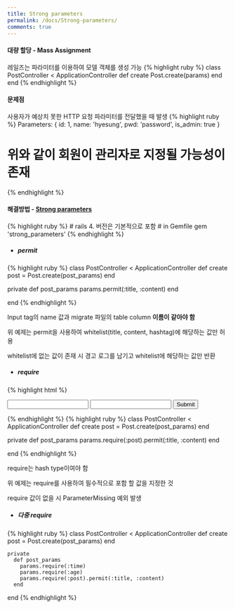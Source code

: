 ```yaml
---
title: Strong parameters
permalink: /docs/Strong-parameters/
comments: true
---
```

#### 대량 할당 - Mass Assignment
레일즈는 파라미터를 이용하여 모델 객체를 생성 가능
{% highlight ruby %}
class PostController < ApplicationController
  def create
    Post.create(params)
  end
end
{% endhighlight %}
<br/>

#### 문제점
사용자가 예상치 못한 HTTP 요청 파라미터를 전달했을 때 발생
{% highlight ruby %}
  Parameters: { id: 1, name: 'hyesung', pwd: 'password', is_admin: true }
  # 위와 같이 회원이 관리자로 지정될 가능성이 존재
{% endhighlight %}
<br/>

<h4> 해결방법 - <a href="https://github.com/rails/strong_parameters">Strong parameters</a></h4>
{% highlight ruby %}
  # rails 4. 버전은 기본적으로 포함
  # in Gemfile
  gem 'strong_parameters'
{% endhighlight %}

* <h5>permit</h5>
{% highlight ruby %}
class PostController < ApplicationController
  def create
    post = Post.create(post_params)
  end

  private
    def post_params
      params.permit(:title, :content)
    end

end
{% endhighlight %}
<p>Input tag의 name 값과 migrate 파일의 table column <b>이름이 같아야 함</b></p>
<p>위 예제는 permit을 사용하여 whitelist(title, content, hashtag)에 해당하는 값만 허용</p>
<p>whitelist에 없는 값이 존재 시 경고 로그를 남기고 whitelist에 해당하는 값만 반환</p>

* <h5>require</h5>
{% highlight html %}
<!-- in html.erb -->
<form action="/posts/create" method="post">
  <input type="text" name="post[title]">
  <input type="text" name="post[content]">
  <input type="submit" value="Submit">
</form>

<!-- Parameters: {"post"=>{"title"=>"name", "content"=>"post"}} -->
{% endhighlight %}
{% highlight ruby %}
class PostController < ApplicationController
  def create
    post = Post.create(post_params)
  end

  private
    def post_params
      params.require(:post).permit(:title, :content)
    end

end
{% endhighlight %}
<p>require는 hash type이여야 함</p>
<p>위 예제는 require를 사용하여 필수적으로 포함 할 값을 지정한 것</p>
<p>require 값이 없을 시 ParameterMissing 예외 발생</p>

  * <h5>다중 require</h5>
  {% highlight ruby %}
  class PostController < ApplicationController
    def create
      post = Post.create(post_params)
    end

    private
      def post_params
        params.require(:time)
        params.require(:age)
        params.require(:post).permit(:title, :content)
      end

  end
  {% endhighlight %}
